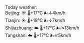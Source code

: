 Today weather:  
Beijing: ☀️   🌡️+17°C 🌬️↓4km/h  
Tianjin: ☀️   🌡️+19°C 🌬️↓7km/h  
Shijiazhuang: ☁️   🌡️+17°C 🌬️↘13km/h  
Tangshan: ☁️   🌡️+17°C 🌬️↙5km/h  

